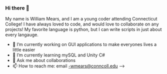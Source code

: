 ### Hi there 👋
My name is William Mears, and I am a young coder attending Connecticut College!
I have always loved to code, and would love to collaborate on any projects!
My favorite language is python, but I can write scripts in just about every langauge.
- 🔭 I’m currently working on GUI applications to make everyones lives a little easier
- 🌱 I’m currently learning mySQL and Unity C#
- 💬 Ask me about collaborations
- 📫 How to reach me: email -wmears@conncoll.edu
-->

